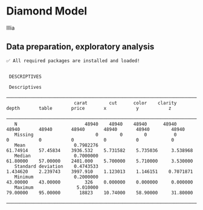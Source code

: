 # Diamond Model
Illia

## Data preparation, exploratory analysis

    ✅ All required packages are installed and loaded!


     DESCRIPTIVES

     Descriptives                                                                                                                              
     ───────────────────────────────────────────────────────────────────────────────────────────────────────────────────────────────────────── 
                             carat        cut      color    clarity    depth       table       price       x           y           z           
     ───────────────────────────────────────────────────────────────────────────────────────────────────────────────────────────────────────── 
       N                         48940    48940    48940      48940       48940       48940       48940       48940       48940        48940   
       Missing                       0        0        0          0           0           0           0           0           0            0   
       Mean                  0.7982276                                 61.74914    57.45834    3936.532    5.731582    5.735036     3.538968   
       Median                0.7000000                                 61.80000    57.00000    2401.000    5.700000    5.710000     3.530000   
       Standard deviation    0.4743533                                 1.434620    2.239743    3997.910    1.123013    1.146151    0.7071871   
       Minimum               0.2000000                                 43.00000    43.00000         326    0.000000    0.000000     0.000000   
       Maximum                5.010000                                 79.00000    95.00000       18823    10.74000    58.90000     31.80000   
     ───────────────────────────────────────────────────────────────────────────────────────────────────────────────────────────────────────── 
